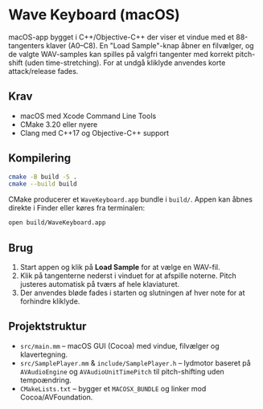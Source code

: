 # Wave Keyboard (macOS)

macOS-app bygget i C++/Objective-C++ der viser et vindue med et 88-tangenters klaver (A0–C8). En "Load Sample"-knap åbner en filvælger, og de valgte WAV-samples kan spilles på valgfri tangenter med korrekt pitch-shift (uden time-stretching). For at undgå kliklyde anvendes korte attack/release fades.

## Krav

- macOS med Xcode Command Line Tools
- CMake 3.20 eller nyere
- Clang med C++17 og Objective-C++ support

## Kompilering

```bash
cmake -B build -S .
cmake --build build
```

CMake producerer et `WaveKeyboard.app` bundle i `build/`. Appen kan åbnes direkte i Finder eller køres fra terminalen:

```bash
open build/WaveKeyboard.app
```

## Brug

1. Start appen og klik på **Load Sample** for at vælge en WAV-fil.
2. Klik på tangenterne nederst i vinduet for at afspille noterne. Pitch justeres automatisk på tværs af hele klaviaturet.
3. Der anvendes bløde fades i starten og slutningen af hver note for at forhindre kliklyde.

## Projektstruktur

- `src/main.mm` – macOS GUI (Cocoa) med vindue, filvælger og klavertegning.
- `src/SamplePlayer.mm` & `include/SamplePlayer.h` – lydmotor baseret på `AVAudioEngine` og `AVAudioUnitTimePitch` til pitch-shifting uden tempoændring.
- `CMakeLists.txt` – bygger et `MACOSX_BUNDLE` og linker mod Cocoa/AVFoundation.
